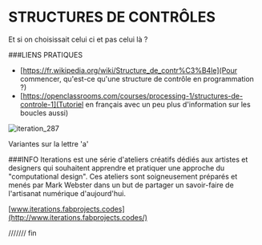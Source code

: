 # STRUCTURES DE CONTRÔLES

Et si on choisissait celui ci et pas celui là ? 



###LIENS PRATIQUES

- [https://fr.wikipedia.org/wiki/Structure_de_contr%C3%B4le](Pour commencer, qu'est-ce qu'une structure de contrôle en programmation ?)
- [https://openclassrooms.com/courses/processing-1/structures-de-controle-1](Tutoriel en français avec un peu plus d'information sur les boucles aussi)


![iteration_287](https://cloud.githubusercontent.com/assets/1027891/18708115/8bf04f0a-7ff9-11e6-90f8-6ba9621c0932.png)

Variantes sur la lettre 'a'

###INFO
Iterations est une série d'ateliers créatifs dédiés aux artistes et designers qui souhaitent apprendre et pratiquer une approche du "computational design". Ces ateliers sont soigneusement préparés et menés par Mark Webster dans un but de partager un savoir-faire de l'artisanat numérique d'aujourd'hui. 

[www.iterations.fabprojects.codes](http://www.iterations.fabprojects.codes/)



/////// fin
